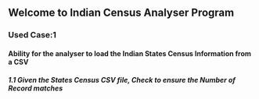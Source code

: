 ## Welcome to Indian Census Analyser Program
### Used Case:1
#### Ability for the analyser to load the Indian States Census Information from a CSV
##### 1.1 Given the States Census CSV file, Check to ensure the Number of Record matches
